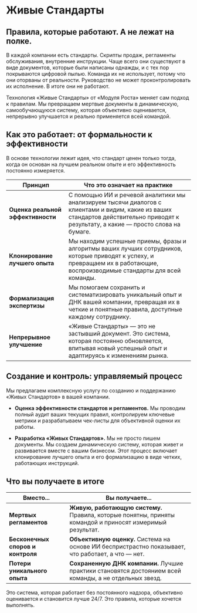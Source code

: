 # Живые Стандарты

## Правила, которые работают. А не лежат на полке.

В каждой компании есть стандарты. Скрипты продаж, регламенты обслуживания, внутренние инструкции. Чаще всего они существуют в виде документов, которые были написаны однажды, и с тех пор покрываются цифровой пылью. Команда их не использует, потому что они оторваны от реальности. Руководство не может проконтролировать их исполнение. В итоге они не работают.

Технология «Живые Стандарты» от «Модуля Роста» меняет сам подход к правилам. Мы превращаем мертвые документы в динамическую, самообучающуюся систему, которая объективно оценивается, непрерывно улучшается и реально применяется всей командой.

## Как это работает: от формальности к эффективности

В основе технологии лежит идея, что стандарт ценен только тогда, когда он основан на лучшем реальном опыте и его эффективность постоянно измеряется.

|Принцип|Что это означает на практике|
|---|---|
|**Оценка реальной эффективности**|С помощью ИИ и речевой аналитики мы анализируем тысячи диалогов с клиентами и видим, какие из ваших стандартов действительно приводят к результату, а какие — просто слова на бумаге.|
|**Клонирование лучшего опыта**|Мы находим успешные приемы, фразы и алгоритмы ваших лучших сотрудников, которые приводят к успеху, и превращаем их в работающие, воспроизводимые стандарты для всей команды.|
|**Формализация экспертизы**|Мы помогаем сохранить и систематизировать уникальный опыт и ДНК вашей компании, превращая их в четкие и понятные правила, доступные каждому сотруднику.|
|**Непрерывное улучшение**|«Живые Стандарты» — это не застывший документ. Это система, которая постоянно обновляется, впитывая новый успешный опыт и адаптируясь к изменениям рынка.|

## Создание и контроль: управляемый процесс

Мы предлагаем комплексную услугу по созданию и поддержанию «Живых Стандартов» в вашей компании.

- **Оценка эффективности стандартов и регламентов.** Мы проводим полный аудит ваших текущих правил, контролируем ключевые метрики и разрабатываем чек-листы для объективной оценки их работы.
    
- **Разработка «Живых Стандартов».** Мы не просто пишем документы. Мы создаем динамическую систему, которая живет и развивается вместе с вашим бизнесом. Этот процесс включает клонирование лучшего опыта и его формализацию в виде четких, работающих инструкций.

## Что вы получаете в итоге

|Вместо...|Вы получаете...|
|---|---|
|**Мертвых регламентов**|**Живую, работающую систему.** Правила, которые понятны, приняты командой и приносят измеримый результат.|
|**Бесконечных споров и контроля**|**Объективную оценку.** Система на основе ИИ беспристрастно показывает, что работает, а что — нет.|
|**Потери уникального опыта**|**Сохраненную ДНК компании.** Лучшие практики становятся достоянием всей команды, а не отдельных звезд.|

Это система, которая работает без постоянного надзора, объективно оценивается и становится лучше 24/7. Это правила, которые хочется выполнять.
